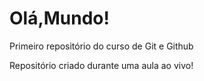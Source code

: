 # Olá,Mundo!
 Primeiro repositório do curso de Git e Github

 Repositório criado durante uma aula ao vivo!
